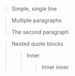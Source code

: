 > Simple, single line

> Multiple paragraphs
>
> The second paragraph

> Nested quote blocks
>> Inner
>>> Inner inner
